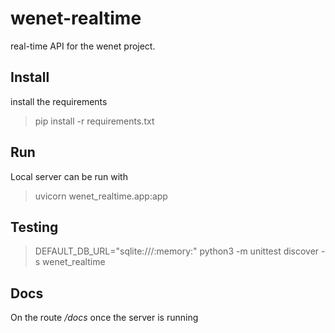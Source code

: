# wenet-realtime

real-time API for the wenet project.

## Install

install the requirements

> pip install -r requirements.txt

## Run

Local server can be run with 

> uvicorn wenet_realtime.app:app

## Testing

> DEFAULT_DB_URL="sqlite:///:memory:" python3 -m unittest discover -s wenet_realtime

## Docs

On the route */docs* once the server is running
